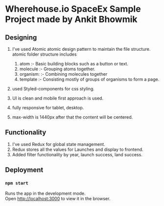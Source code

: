 # Wherehouse.io SpaceEx Sample Project made by Ankit Bhowmik

## Designing

1) I've used Atomic atomic design pattern to maintain the file structure.
    atomic folder structure includes 
    1) atom :- Basic building blocks such as a button or text.
    2) molecule :- Grouping atoms together.
    3) organism: :- Combining molecules together 
    4) template :- Consisting mostly of groups of organisms to form a page.

2) used Styled-components for css styling.
3) UI is clean and mobile first approach is used.
4) fully responsive for tablet, desktop.
5) max-width is 1440px after that the content will be centered.


## Functionality

1) I've used Redux for global state management.
2) Redux stores all the values for Launches and display to frontend.
3) Added filter functionality by year, launch success, land success.

## Deployment



### `npm start`

Runs the app in the development mode.\
Open [http://localhost:3000](http://localhost:3000) to view it in the browser.


